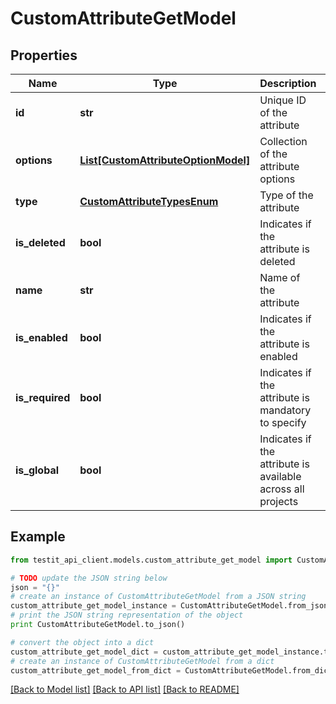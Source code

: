 # CustomAttributeGetModel


## Properties
Name | Type | Description | Notes
------------ | ------------- | ------------- | -------------
**id** | **str** | Unique ID of the attribute | 
**options** | [**List[CustomAttributeOptionModel]**](CustomAttributeOptionModel.md) | Collection of the attribute options | 
**type** | [**CustomAttributeTypesEnum**](CustomAttributeTypesEnum.md) | Type of the attribute | 
**is_deleted** | **bool** | Indicates if the attribute is deleted | 
**name** | **str** | Name of the attribute | 
**is_enabled** | **bool** | Indicates if the attribute is enabled | 
**is_required** | **bool** | Indicates if the attribute is mandatory to specify | 
**is_global** | **bool** | Indicates if the attribute is available across all projects | 

## Example

```python
from testit_api_client.models.custom_attribute_get_model import CustomAttributeGetModel

# TODO update the JSON string below
json = "{}"
# create an instance of CustomAttributeGetModel from a JSON string
custom_attribute_get_model_instance = CustomAttributeGetModel.from_json(json)
# print the JSON string representation of the object
print CustomAttributeGetModel.to_json()

# convert the object into a dict
custom_attribute_get_model_dict = custom_attribute_get_model_instance.to_dict()
# create an instance of CustomAttributeGetModel from a dict
custom_attribute_get_model_from_dict = CustomAttributeGetModel.from_dict(custom_attribute_get_model_dict)
```
[[Back to Model list]](../README.md#documentation-for-models) [[Back to API list]](../README.md#documentation-for-api-endpoints) [[Back to README]](../README.md)


